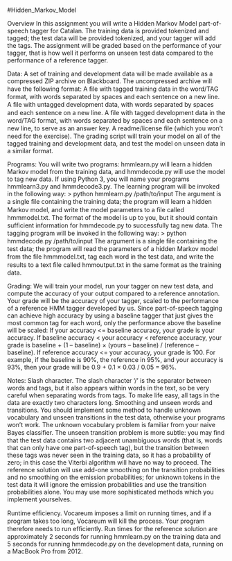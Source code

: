 #Hidden_Markov_Model

Overview In this assignment you will write a Hidden Markov Model part-of-speech tagger for Catalan. The training data is provided tokenized and tagged; the test data will be provided tokenized, and your tagger will add the tags. The assignment will be graded based on the performance of your tagger, that is how well it performs on unseen test data compared to the performance of a reference tagger.

Data:
A set of training and development data will be made available as a compressed ZIP archive on Blackboard. The uncompressed archive will have the following format: A ﬁle with tagged training data in the word/TAG format, with words separated by spaces and each sentence on a new line. A ﬁle with untagged development data, with words separated by spaces and each sentence on a new line. A ﬁle with tagged development data in the word/TAG format, with words separated by spaces and each sentence on a new line, to serve as an answer key. A readme/license ﬁle (which you won’t need for the exercise). The grading script will train your model on all of the tagged training and development data, and test the model on unseen data in a similar format. 

Programs:
You will write two programs: hmmlearn.py will learn a hidden Markov model from the training data, and hmmdecode.py will use the model to tag new data. If using Python 3, you will name your programs hmmlearn3.py and hmmdecode3.py. The learning program will be invoked in the following way: > python hmmlearn.py /path/to/input The argument is a single ﬁle containing the training data; the program will learn a hidden Markov model, and write the model parameters to a ﬁle called hmmmodel.txt. The format of the model is up to you, but it should contain sufﬁcient information for hmmdecode.py to successfully tag new data. The tagging program will be invoked in the following way: > python hmmdecode.py /path/to/input The argument is a single ﬁle containing the test data; the program will read the parameters of a hidden Markov model from the ﬁle hmmmodel.txt, tag each word in the test data, and write the results to a text ﬁle called hmmoutput.txt in the same format as the training data. 

Grading:
We will train your model, run your tagger on new test data, and compute the accuracy of your output compared to a reference annotation. Your grade will be the accuracy of your tagger, scaled to the performance of a reference HMM tagger developed by us. Since part-of-speech tagging can achieve high accuracy by using a baseline tagger that just gives the most common tag for each word, only the performance above the baseline will be scaled: If your accuracy <= baseline accuracy, your grade is your accuracy. If baseline accuracy < your accuracy < reference accuracy, your grade is baseline + (1 – baseline) × (yours – baseline) / (reference – baseline). If reference accuracy <= your accuracy, your grade is 100. For example, if the baseline is 90%, the reference in 95%, and your accuracy is 93%, then your grade will be 0.9 + 0.1 × 0.03 / 0.05 = 96%.

Notes:
Slash character. The slash character ‘/’ is the separator between words and tags, but it also appears within words in the text, so be very careful when separating words from tags. To make life easy, all tags in the data are exactly two characters long. Smoothing and unseen words and transitions. You should implement some method to handle unknown vocabulary and unseen transitions in the test data, otherwise your programs won’t work. The unknown vocabulary problem is familiar from your naive Bayes classiﬁer. The unseen transition problem is more subtle: you may ﬁnd that the test data contains two adjacent unambiguous words (that is, words that can only have one part-of-speech tag), but the transition between these tags was never seen in the training data, so it has a probability of zero; in this case the Viterbi algorithm will have no way to proceed. The reference solution will use add-one smoothing on the transition probabilities and no smoothing on the emission probabilities; for unknown tokens in the test data it will ignore the emission probabilities and use the transition probabilities alone. You may use more sophisticated methods which you implement yourselves.

Runtime efﬁciency. Vocareum imposes a limit on running times, and if a program takes too long, Vocareum will kill the process. Your program therefore needs to run efﬁciently. Run times for the reference solution are approximately 2 seconds for running hmmlearn.py on the training data and 5 seconds for running hmmdecode.py on the development data, running on a MacBook Pro from 2012.
